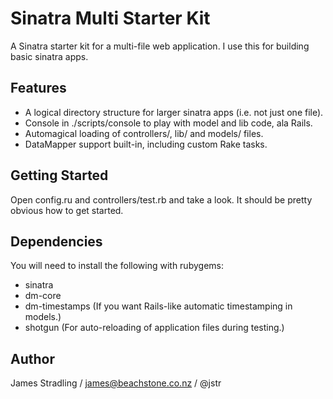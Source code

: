 Sinatra Multi Starter Kit
===================

A Sinatra starter kit for a multi-file web application. I use this for building basic sinatra apps.

Features
--------

* A logical directory structure for larger sinatra apps (i.e. not just one file).
* Console in ./scripts/console to play with model and lib code, ala Rails.
* Automagical loading of controllers/, lib/ and models/ files.
* DataMapper support built-in, including custom Rake tasks.

Getting Started
---------------

Open config.ru and controllers/test.rb and take a look. It should be pretty obvious how to get started.

Dependencies
------------

You will need to install the following with rubygems:

* sinatra
* dm-core
* dm-timestamps (If you want Rails-like automatic timestamping in models.)
* shotgun (For auto-reloading of application files during testing.)

Author
------

James Stradling / james@beachstone.co.nz / @jstr

